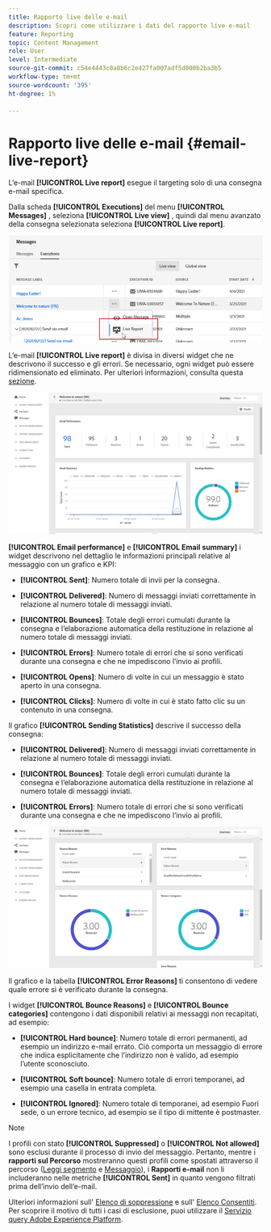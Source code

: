 ```yaml
---
title: Rapporto live delle e-mail
description: Scopri come utilizzare i dati del rapporto live e-mail
feature: Reporting
topic: Content Management
role: User
level: Intermediate
source-git-commit: c54e4443c0a8b6c2e427fa007adf5d800b2ba3b5
workflow-type: tm+mt
source-wordcount: '395'
ht-degree: 1%

---
```


# Rapporto live delle e-mail {#email-live-report}

L’e-mail **[!UICONTROL Live report]** esegue il targeting solo di una consegna e-mail specifica.

Dalla scheda **[!UICONTROL Executions]** del menu **[!UICONTROL Messages]** , seleziona **[!UICONTROL Live view]** , quindi dal menu avanzato della consegna selezionata seleziona **[!UICONTROL Live report]**.

![](../assets/live_report.png)

L’e-mail **[!UICONTROL Live report]** è divisa in diversi widget che ne descrivono il successo e gli errori. Se necessario, ogni widget può essere ridimensionato ed eliminato. Per ulteriori informazioni, consulta questa [sezione](live-report.md#modify-dashboard).

![](../assets/live_report_5.png)

**[!UICONTROL Email performance]** e  **[!UICONTROL Email summary]** i widget descrivono nel dettaglio le informazioni principali relative al messaggio con un grafico e KPI:

* **[!UICONTROL Sent]**: Numero totale di invii per la consegna.

* **[!UICONTROL Delivered]**: Numero di messaggi inviati correttamente in relazione al numero totale di messaggi inviati.

* **[!UICONTROL Bounces]**: Totale degli errori cumulati durante la consegna e l’elaborazione automatica della restituzione in relazione al numero totale di messaggi inviati.

* **[!UICONTROL Errors]**: Numero totale di errori che si sono verificati durante una consegna e che ne impediscono l’invio ai profili.

* **[!UICONTROL Opens]**: Numero di volte in cui un messaggio è stato aperto in una consegna.

* **[!UICONTROL Clicks]**: Numero di volte in cui è stato fatto clic su un contenuto in una consegna.

Il grafico **[!UICONTROL Sending Statistics]** descrive il successo della consegna:

* **[!UICONTROL Delivered]**: Numero di messaggi inviati correttamente in relazione al numero totale di messaggi inviati.

* **[!UICONTROL Bounces]**: Totale degli errori cumulati durante la consegna e l’elaborazione automatica della restituzione in relazione al numero totale di messaggi inviati.

* **[!UICONTROL Errors]**: Numero totale di errori che si sono verificati durante una consegna e che ne impediscono l’invio ai profili.

![](../assets/live_report_6.png)

Il grafico e la tabella **[!UICONTROL Error Reasons]** ti consentono di vedere quale errore si è verificato durante la consegna.

I widget **[!UICONTROL Bounce Reasons]** e **[!UICONTROL Bounce categories]** contengono i dati disponibili relativi ai messaggi non recapitati, ad esempio:

* **[!UICONTROL Hard bounce]**: Numero totale di errori permanenti, ad esempio un indirizzo e-mail errato. Ciò comporta un messaggio di errore che indica esplicitamente che l’indirizzo non è valido, ad esempio l’utente sconosciuto.

* **[!UICONTROL Soft bounce]**: Numero totale di errori temporanei, ad esempio una casella in entrata completa.

* **[!UICONTROL Ignored]**: Numero totale di temporanei, ad esempio Fuori sede, o un errore tecnico, ad esempio se il tipo di mittente è postmaster.

>[!NOTE]
>
>I profili con stato **[!UICONTROL Suppressed]** o **[!UICONTROL Not allowed]** sono esclusi durante il processo di invio del messaggio. Pertanto, mentre i **rapporti sul Percorso** mostreranno questi profili come spostati attraverso il percorso ([Leggi segmento](../building-journeys/read-segment.md) e [Messaggio](../building-journeys/journeys-message.md)), i **Rapporti e-mail** non li includeranno nelle metriche **[!UICONTROL Sent]** in quanto vengono filtrati prima dell’invio dell’e-mail.
>
>Ulteriori informazioni sull&#39; [Elenco di soppressione](../suppression-list.md) e sull&#39; [Elenco Consentiti](../allow-list.md). Per scoprire il motivo di tutti i casi di esclusione, puoi utilizzare il [Servizio query Adobe Experience Platform](https://experienceleague.adobe.com/docs/experience-platform/query/api/getting-started.html).
